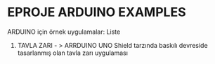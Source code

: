# EPROJE ARDUINO EXAMPLES

ARDUINO için örnek uygulamalar:
Liste

1. TAVLA ZARI - > ARRDUINO UNO Shield tarzında baskılı devreside tasarlanmış olan tavla zarı uygulaması